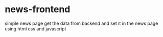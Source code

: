 # news-frontend

simple news page get the data from backend and set it in the news page 
using html css and javascript 
